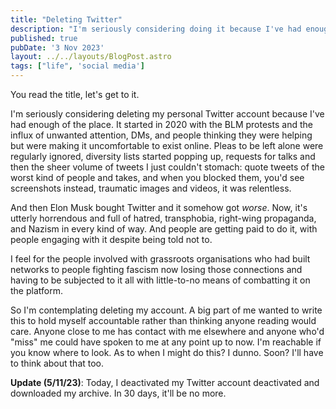 ```yaml
---
title: "Deleting Twitter"
description: "I'm seriously considering doing it because I've had enough of the place."
published: true
pubDate: '3 Nov 2023'
layout: ../../layouts/BlogPost.astro
tags: ["life", 'social media']
---
```


You read the title, let's get to it.

I'm seriously considering deleting my personal Twitter account because I've had enough of the place. It started in 2020 with the BLM protests and the influx of unwanted attention, DMs, and people thinking they were helping but were making it uncomfortable to exist online. Pleas to be left alone were regularly ignored, diversity lists started popping up, requests for talks and then the sheer volume of tweets I just couldn't stomach: quote tweets of the worst kind of people and takes, and when you blocked them, you'd see screenshots instead, traumatic images and videos, it was relentless.

And then Elon Musk bought Twitter and it somehow got _worse_. Now, it's utterly horrendous and full of hatred, transphobia, right-wing propaganda, and Nazism in every kind of way. And people are getting paid to do it, with people engaging with it despite being told not to.

I feel for the people involved with grassroots organisations who had built networks to people fighting fascism now losing those connections and having to be subjected to it all with little-to-no means of combatting it on the platform.

So I'm contemplating deleting my account. A big part of me wanted to write this to hold myself accountable rather than thinking anyone reading would care. Anyone close to me has contact with me elsewhere and anyone who'd "miss" me could have spoken to me at any point up to now. I'm reachable if you know where to look. As to when I might do this? I dunno. Soon? I'll have to think about that too.

**Update (5/11/23)**: Today, I deactivated my Twitter account deactivated and downloaded my archive. In 30 days, it'll be no more.